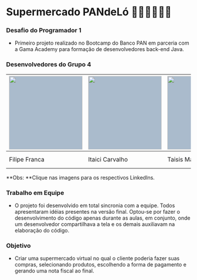 # Supermercado PANdeLó 🍞🍖🧅🍓🥦🍫  

### Desafio do Programador 1
- Primeiro projeto realizado no Bootcamp do Banco PAN em parceria com a Gama Academy para formação de desenvolvedores back-end Java.

### Desenvolvedores do Grupo 4

| <a href="https://www.linkedin.com/in/filipe-lustosa-franca-027288116/" target="blank"><img style="background-color: #abc" align="center" src="https://media-exp1.licdn.com/dms/image/C4D03AQFAQZqtaR83wg/profile-displayphoto-shrink_800_800/0/1630251365728?e=1640822400&v=beta&t=uyWg35Z98LqSpcpZTnvZDG60CQTGe_Z2Nxh-o4ASidM" height="200" width="200" /></a> | <a href="https://www.linkedin.com/in/itaici-plessmann-de-carvalho-45413b42/" target="blank"><img style="background-color: #abc" align="center" src="https://media-exp1.licdn.com/dms/image/C5603AQEqBsm7t5vmIQ/profile-displayphoto-shrink_800_800/0/1516964184735?e=1640822400&v=beta&t=CrAxkPIBVit1jqjVXnIij4u5xu0C4NMhRWnPlCEk7ts" height="200" width="200" /></a> | <a href="https://www.linkedin.com/in/taisis-marinelo/" target="blank"><img style="background-color: #abc" align="center" src="https://media-exp1.licdn.com/dms/image/C4E03AQEKMithNwhNoA/profile-displayphoto-shrink_800_800/0/1633740813274?e=1640822400&v=beta&t=xaDA8iNYyyjXJbtlvutfFv2qP28CGPpq1t_KK-2N87Y" height="200" width="200" /></a> | <a href="           " target="blank"><img style="background-color: #abc" align="center" src="                 " /></a> | <a href="https://www.linkedin.com/in/wenderson-gustavo-silva-dos-santos-27782a205/" target="blank"><img style="background-color: #abc" align="center" src="https://media-exp1.licdn.com/dms/image/C4E03AQHg3G1F3zR1UQ/profile-displayphoto-shrink_800_800/0/1631727338757?e=1640822400&v=beta&t=nPxYGKW2KAXr65n2uKi8TnBcsHC3DaTKL7wFRAma3LI" height="200" width="200" /></a> |
| ------------------------------------------------------------ | ------------------------------------------------------------ | ------------------------------------------------------------ | ------------------------------------------------------------ | ------------------------------------------------------------ |
| Filipe Franca                                        | Itaici Carvalho                                             | Taisis Marinelo                                      | Tássio ___________________                                    | Wenderson Dos Santos                                                |

**Obs: **Clique nas imagens para os respectivos LinkedIns.

### Trabalho em Equipe
- O projeto foi desenvolvido em total sincronia com a equipe. Todos apresentaram idéias presentes na versão final. Optou-se por fazer o desenvolvimento do código apenas durante as aulas, em conjunto, onde um desenvolvedor compartilhava a tela e os demais auxiliavam na elaboração do código.

### Objetivo
 - Criar uma supermercado virtual no qual o cliente poderia fazer suas compras, selecionando produtos, escolhendo a forma de pagamento e gerando uma nota fiscal ao final. 







